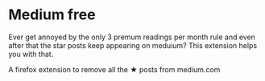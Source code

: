 # Medium free

Ever get annoyed by the only 3 premum readings per month rule and even after that the star posts keep appearing on meduium? This extension helps you with that.

A firefox extension to remove all the ★ posts from medium.com  